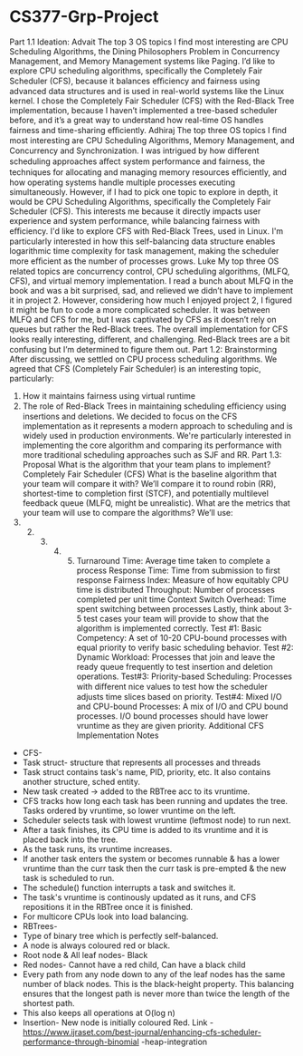 # CS377-Grp-Project



Part 1.1 Ideation:
Advait
The top 3 OS topics I find most interesting are CPU Scheduling Algorithms, the Dining
Philosophers Problem in Concurrency Management, and Memory Management systems like
Paging. I’d like to explore CPU scheduling algorithms, specifically the Completely Fair
Scheduler (CFS), because it balances eﬃciency and fairness using advanced data structures
and is used in real-world systems like the Linux kernel. I chose the Completely Fair Scheduler
(CFS) with the Red-Black Tree implementation, because I haven’t implemented a tree-based
scheduler before, and it’s a great way to understand how real-time OS handles fairness and
time-sharing eﬃciently.
Adhiraj
The top three OS topics I find most interesting are CPU Scheduling Algorithms, Memory
Management, and Concurrency and Synchronization. I was intrigued by how diﬀerent
scheduling approaches aﬀect system performance and fairness, the techniques for allocating
and managing memory resources eﬃciently, and how operating systems handle multiple
processes executing simultaneously. However, if I had to pick one topic to explore in depth, it
would be CPU Scheduling Algorithms, specifically the Completely Fair Scheduler (CFS). This
interests me because it directly impacts user experience and system performance, while
balancing fairness with eﬃciency. I'd like to explore CFS with Red-Black Trees, used in Linux.
I'm particularly interested in how this self-balancing data structure enables logarithmic time
complexity for task management, making the scheduler more eﬃcient as the number of
processes grows.
Luke
My top three OS related topics are concurrency control, CPU scheduling algorithms, (MLFQ,
CFS), and virtual memory implementation. I read a bunch about MLFQ in the book and was a
bit surprised, sad, and relieved we didn’t have to implement it in project 2. However,
considering how much I enjoyed project 2, I figured it might be fun to code a more
complicated scheduler. It was between MLFQ and CFS for me, but I was captivated by CFS as it
doesn’t rely on queues but rather the Red-Black trees. The overall implementation for CFS
looks really interesting, diﬀerent, and challenging. Red-Black trees are a bit confusing but I’m
determined to figure them out.
Part 1.2: Brainstorming
After discussing, we settled on CPU process scheduling algorithms. We agreed that CFS
(Completely Fair Scheduler) is an interesting topic, particularly:
1. How it maintains fairness using virtual runtime
2. The role of Red-Black Trees in maintaining scheduling eﬃciency using insertions and
deletions.
We decided to focus on the CFS implementation as it represents a modern approach to
scheduling and is widely used in production environments. We're particularly interested in
implementing the core algorithm and comparing its performance with more traditional
scheduling approaches such as SJF and RR.
Part 1.3: Proposal
What is the algorithm that your team plans to implement?
Completely Fair Scheduler (CFS)
What is the baseline algorithm that your team will compare it with?
We’ll compare it to round robin (RR), shortest-time to completion first (STCF), and potentially
multilevel feedback queue (MLFQ, might be unrealistic).
What are the metrics that your team will use to compare the algorithms?
We’ll use:
1. 2. 3. 4. 5. Turnaround Time: Average time taken to complete a process
Response Time: Time from submission to first response
Fairness Index: Measure of how equitably CPU time is distributed
Throughput: Number of processes completed per unit time
Context Switch Overhead: Time spent switching between processes
Lastly, think about 3-5 test cases your team will provide to show that the algorithm is
implemented correctly.
Test #1:
Basic Competency: A set of 10-20 CPU-bound processes with equal priority to verify basic
scheduling behavior.
Test #2:
Dynamic Workload: Processes that join and leave the ready queue frequently to test insertion
and deletion operations.
Test#3:
Priority-based Scheduling: Processes with diﬀerent nice values to test how the scheduler
adjusts time slices based on priority.
Test#4:
Mixed I/O and CPU-bound Processes: A mix of I/O and CPU bound processes. I/O bound
processes should have lower vruntime as they are given priority.
Additional CFS Implementation Notes
- CFS-
- Task struct- structure that represents all processes and threads
- Task struct contains task's name, PID, priority, etc. It also contains another structure, sched
entity.
- New task created -> added to the RBTree acc to its vruntime.
- CFS tracks how long each task has been running and updates the tree. Tasks ordered by
vruntime, so lower vruntime on the left.
- Scheduler selects task with lowest vruntime (leftmost node) to run next.
- After a task finishes, its CPU time is added to its vruntime and it is placed back into the
tree.
- As the task runs, its vruntime increases.
- If another task enters the system or becomes runnable & has a lower vruntime than the
curr task then the curr task is pre-empted & the new task is scheduled to run.
- The schedule() function interrupts a task and switches it.
- The task's vruntime is continously updated as it runs, and CFS repositions it in the RBTree
once it is finished.
- For multicore CPUs look into load balancing.
- RBTrees-
- Type of binary tree which is perfectly self-balanced.
- A node is always coloured red or black.
- Root node & All leaf nodes- Black
- Red nodes- Cannot have a red child, Can have a black child
- Every path from any node down to any of the leaf nodes has the same number of black
nodes. This is the black-height property. This balancing ensures that the longest path is never
more than twice the length of the shortest path.
- This also keeps all operations at O(log n)
- Insertion- New node is initially coloured Red.
Link -
https://www.ijraset.com/best-journal/enhancing-cfs-scheduler-performance-through-binomial
-heap-integration
